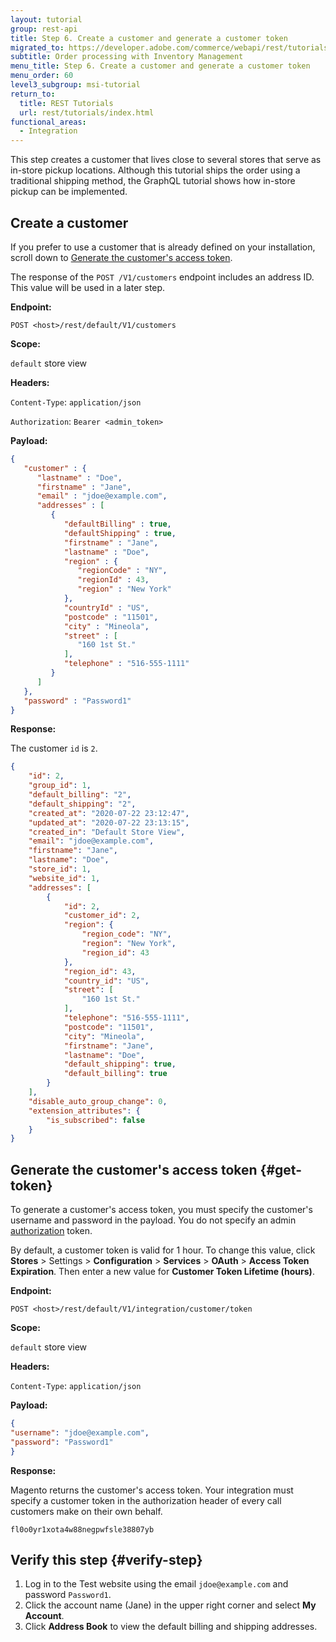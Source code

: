 ```yaml
---
layout: tutorial
group: rest-api
title: Step 6. Create a customer and generate a customer token
migrated_to: https://developer.adobe.com/commerce/webapi/rest/tutorials/create-customer/
subtitle: Order processing with Inventory Management
menu_title: Step 6. Create a customer and generate a customer token
menu_order: 60
level3_subgroup: msi-tutorial
return_to:
  title: REST Tutorials
  url: rest/tutorials/index.html
functional_areas:
  - Integration
---
```


This step creates a customer that lives close to several stores that serve as in-store pickup locations. Although this tutorial ships the order using a traditional shipping method, the GraphQL tutorial shows how in-store pickup can be implemented.

## Create a customer

If you prefer to use a customer that is already defined on your installation, scroll down to [Generate the customer's access token](#get-token).

The response of the `POST /V1/customers` endpoint includes an address ID. This value will be used in a later step.

**Endpoint:**

`POST <host>/rest/default/V1/customers`

**Scope:**

`default` store view

**Headers:**

`Content-Type`: `application/json`

`Authorization`: `Bearer <admin_token>`

**Payload:**

```json
{
   "customer" : {
      "lastname" : "Doe",
      "firstname" : "Jane",
      "email" : "jdoe@example.com",
      "addresses" : [
         {
            "defaultBilling" : true,
            "defaultShipping" : true,
            "firstname" : "Jane",
            "lastname" : "Doe",
            "region" : {
               "regionCode" : "NY",
               "regionId" : 43,
               "region" : "New York"
            },
            "countryId" : "US",
            "postcode" : "11501",
            "city" : "Mineola",
            "street" : [
               "160 1st St."
            ],
            "telephone" : "516-555-1111"
         }
      ]
   },
   "password" : "Password1"
}
```

**Response:**

The customer `id` is `2`.

```json
{
    "id": 2,
    "group_id": 1,
    "default_billing": "2",
    "default_shipping": "2",
    "created_at": "2020-07-22 23:12:47",
    "updated_at": "2020-07-22 23:13:15",
    "created_in": "Default Store View",
    "email": "jdoe@example.com",
    "firstname": "Jane",
    "lastname": "Doe",
    "store_id": 1,
    "website_id": 1,
    "addresses": [
        {
            "id": 2,
            "customer_id": 2,
            "region": {
                "region_code": "NY",
                "region": "New York",
                "region_id": 43
            },
            "region_id": 43,
            "country_id": "US",
            "street": [
                "160 1st St."
            ],
            "telephone": "516-555-1111",
            "postcode": "11501",
            "city": "Mineola",
            "firstname": "Jane",
            "lastname": "Doe",
            "default_shipping": true,
            "default_billing": true
        }
    ],
    "disable_auto_group_change": 0,
    "extension_attributes": {
        "is_subscribed": false
    }
}
```

## Generate the customer's access token {#get-token}

To generate a customer's access token, you must specify the customer's username and password in the payload. You do not specify an admin [authorization](https://glossary.magento.com/authorization) token.

By default, a customer token is valid for 1 hour. To change this value, click **Stores** > Settings > **Configuration** > **Services** > **OAuth** > **Access Token Expiration**. Then enter a new value for **Customer Token Lifetime (hours)**.

**Endpoint:**

`POST <host>/rest/default/V1/integration/customer/token`

**Scope:**

`default` store view

**Headers:**

`Content-Type`: `application/json`

**Payload:**

```json
{
"username": "jdoe@example.com",
"password": "Password1"
}
```

**Response:**

Magento returns the customer's access token. Your integration must specify a customer token in the authorization header of every call customers make on their own behalf.

`fl0o0yr1xota4w88negpwfsle38807yb`

## Verify this step {#verify-step}

1. Log in to the Test website using the email `jdoe@example.com` and password `Password1`.
1. Click the account name (Jane) in the upper right corner and select **My Account**.
1. Click **Address Book** to view the default billing and shipping addresses.
